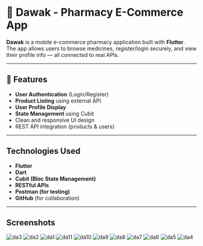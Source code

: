 # 💊 Dawak - Pharmacy E-Commerce App

**Dawak** is a mobile e-commerce pharmacy application built with **Flutter**.  
The app allows users to browse medicines, register/login securely, and view their profile info — all connected to real APIs.

---

## 📱 Features

- **User Authentication** (Login/Register)
- **Product Listing** using external API
-  **User Profile Display**
-  **State Management** using Cubit 
-  Clean and responsive UI design
-  REST API integration (products & users)

---

## Technologies Used

- **Flutter**
- **Dart**
- **Cubit (Bloc State Management)**
- **RESTful APIs**
- **Postman (for testing)**
- **GitHub** (for collaboration)

---

## Screenshots

![da3](https://github.com/user-attachments/assets/ec9898f5-fbec-4e31-a0c7-8554cb534c75)
![da2](https://github.com/user-attachments/assets/586f32c2-33be-4230-8247-3cf5c2740005)
![da1](https://github.com/user-attachments/assets/96886549-065e-4a96-a518-091cf55756a3)
![da11](https://github.com/user-attachments/assets/0a855b5f-ccd2-4436-9786-60b3b2b34d0e)
![da10](https://github.com/user-attachments/assets/2a7d6df7-b5df-47d3-be0e-249fdfc5e464)
![da9](https://github.com/user-attachments/assets/72833740-5eac-489a-b63f-ed47103177f9)
![da8](https://github.com/user-attachments/assets/71cf262a-b13e-4524-a51e-46544832b847)
![da7](https://github.com/user-attachments/assets/f6b4afe0-0db8-4744-bb6e-d0f812fef49d)
![da6](https://github.com/user-attachments/assets/c8f9019a-2e3e-41aa-9c2f-41b3c8963248)
![da5](https://github.com/user-attachments/assets/990ec1b9-5a47-4ac7-b119-006375f38f6b)
![da4](https://github.com/user-attachments/assets/d1da22b2-bace-4bf1-bee7-da670fdfd94c)
